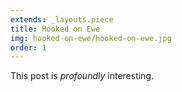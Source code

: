 ```yaml
---
extends: _layouts.piece
title: Hooked on Ewe
img: hooked-on-ewe/hooked-on-ewe.jpg
order: 1
---
```


This post is *profoundly* interesting.
